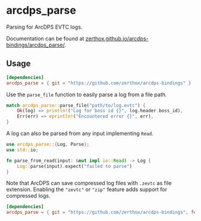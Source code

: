 # arcdps_parse

Parsing for ArcDPS EVTC logs.

Documentation can be found at [zerthox.github.io/arcdps-bindings/arcdps_parse/](https://zerthox.github.io/arcdps-bindings/arcdps_parse/).

## Usage
```toml
[dependencies]
arcdps_parse = { git = "https://github.com/zerthox/arcdps-bindings" }
```

Use the `parse_file` function to easily parse a log from a file path.
```rs
match arcdps_parse::parse_file("path/to/log.evtc") {
    Ok(log) => println!("Log for boss id {}", log.header.boss_id),
    Err(err) => eprintln!("Encountered error {}", err),
}
```

A log can also be parsed from any input implementing `Read`.
```rs
use arcdps_parse::{Log, Parse};
use std::io;

fn parse_from_read(input: &mut impl io::Read) -> Log {
    Log::parse(input).expect("failed to parse")
}
```


Note that ArcDPS can save compressed log files with `.zevtc` as file extension.
Enabling the `"zevtc"` or `"zip"` feature adds support for compressed logs.

```toml
[dependencies]
arcdps_parse = { git = "https://github.com/zerthox/arcdps-bindings", features = ["zevtc"] }
```
